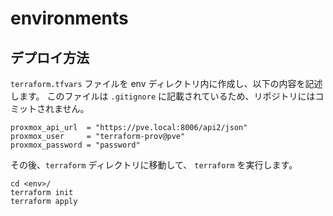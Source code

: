 # environments

## デプロイ方法

`terraform.tfvars` ファイルを env ディレクトリ内に作成し、以下の内容を記述します。
このファイルは `.gitignore` に記載されているため、リポジトリにはコミットされません。

```hcl
proxmox_api_url  = "https://pve.local:8006/api2/json"
proxmox_user     = "terraform-prov@pve"
proxmox_password = "password"
```

その後、`terraform` ディレクトリに移動して、 `terraform` を実行します。

```shell
cd <env>/
terraform init
terraform apply
```

